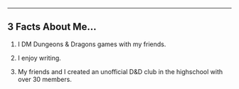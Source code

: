 
---
3 Facts About Me...
---
1. I DM Dungeons & Dragons games with my friends.

2. I enjoy writing.

3. My friends and I created an unofficial D&D club in the highschool with over 30 members.
